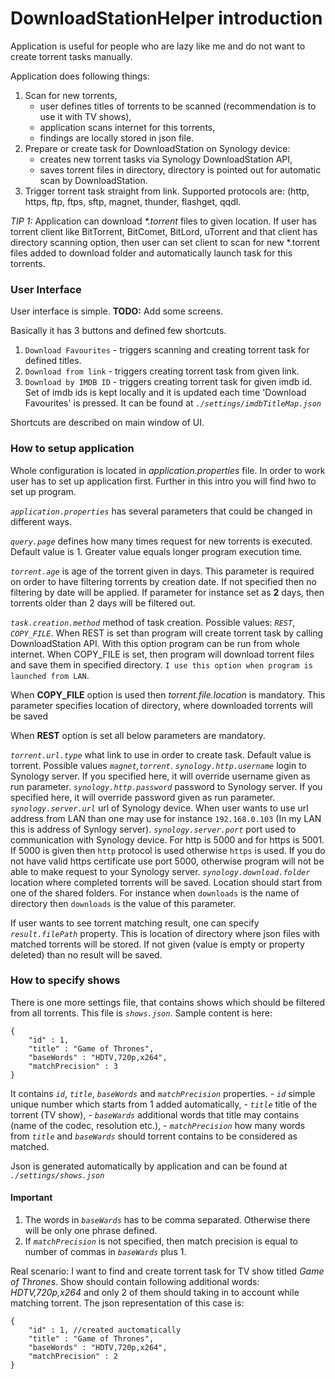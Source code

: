 # DownloadStationHelper introduction

Application is useful for people who are lazy like me and do not want to create torrent tasks manually.

Application does following things:
1) Scan for new torrents,
    - user defines titles of torrents to be scanned (recommendation is to use it with TV shows),
    - application scans internet for this torrents,
    - findings are locally stored in json file.
2) Prepare or create task for DownloadStation on Synology device:
    - creates new torrent tasks via Synology DownloadStation API,
    - saves torrent files in directory, directory is pointed out for automatic scan by DownloadStation.
3) Trigger torrent task straight from link. Supported protocols are: (http, https, ftp, ftps, sftp,
magnet, thunder, flashget, qqdl.

_TIP 1:_ Application can download _*.torrent_ files to given location. If user has torrent client like BitTorrent,
BitComet, BitLord, uTorrent and that client has directory scanning option, then user can set client to
scan for new *.torrent files added to download folder and automatically launch task for this torrents.

### User Interface
User interface is simple.  **TODO:** Add some screens.

Basically it has 3 buttons and defined few shortcuts.
1) `Download Favourites` - triggers scanning and creating torrent task for defined titles.
2) `Download from link` - triggers creating torrent task from given link.
3) `Download by IMDB ID` - triggers creating torrent task for given imdb id. Set of imdb ids is kept
locally and it is updated each time 'Download Favourites' is pressed. It can be found at
_`./settings/imdbTitleMap.json`_

Shortcuts are described on main window of UI.

### How to setup application

Whole configuration is located in _application.properties_ file. In order to work user has to set up application 
first. Further in this intro you will find hwo to set up program.

_`application.properties`_ has several parameters that could be changed in different ways.

_`query.page`_ defines how many times request for new torrents is executed. Default value is 1. 
Greater value equals longer program execution time.

_`torrent.age`_ is age of the torrent given in days. This parameter is required on order to have filtering torrents 
by creation date. If not specified then no filtering by date will be applied. If parameter for instance set as **2**
days, then torrents older than 2 days will be filtered out.

_`task.creation.method`_ method of task creation. Possible values: _`REST`_, _`COPY_FILE`_. When REST is set than program
will create torrent task by calling DownloadStation API. With this option program can be run from whole internet.
When COPY_FILE is set, then program will download torrent files and save them in specified directory. `I use this
option when program is launched from LAN`.

When **COPY_FILE** option is used then _torrent.file.location_ is mandatory. This parameter specifies location of 
directory, where downloaded torrents will be saved

When **REST** option is set all below parameters are mandatory.

_`torrent.url.type`_ what link to use in order to create task. Default value is torrent. 
Possible values _`magnet`,`torrent`_.
_`synology.http.username`_ login to Synology server. If you specified here, it will override username given as run 
parameter.
_`synology.http.password`_ password to Synology server. If you specified here, it will override password given as run 
parameter.
_`synology.server.url`_ url of Synology device. When user wants to use url address from LAN than one may
use for instance `192.168.0.103` (In my LAN this is address of Synlogy server).
_`synology.server.port`_ port used to communication with Synology device. For http is 5000 and for https is 5001.
If 5000 is given then `http` protocol is used otherwise `https` is used. If you do not have valid https certificate
use port 5000, otherwise program will not be able to make request to your Synology server.
_`synology.download.folder`_ location where completed torrents will be saved. Location should start from one of the 
shared folders. For instance when `downloads` is the name of directory then `downloads` is the value of this 
parameter. 

If user wants to see torrent matching result, one can specify _`result.filePath`_ property. This is location of 
directory where json files with matched torrents will be stored. If not given (value is empty or property deleted) 
than no result will be saved. 

### How to specify shows
There is one more settings file, that contains shows which should be filtered from all torrents. This file is
_`shows.json`_. Sample content is here:

    {
        "id" : 1,
        "title" : "Game of Thrones",
        "baseWords" : "HDTV,720p,x264",
        "matchPrecision" : 3
    }

It contains _`id`_, _`title`_, _`baseWords`_ and _`matchPrecision`_ properties.
    -  _`id`_ simple unique number which starts from 1 added automatically,
    - _`title`_ title of the torrent (TV show),
    - _`baseWards`_ additional words that title may contains (name of the codec, resolution etc.),
    - _`matchPrecision`_ how many words from _`title`_ and _`baseWards`_ should torrent contains to be considered
      as matched.

Json is generated automatically by application and can be found at _`./settings/shows.json`_

#### Important
1) The words in _`baseWards`_ has to be comma separated. Otherwise there will be only one phrase defined.
2) If _`matchPrecision`_ is not specified, then match precision is equal to number of commas in _`baseWards`_ plus 1.

Real scenario: I want to find and create torrent task for TV show titled _Game of Thrones_. Show should contain
following additional words: _HDTV,720p,x264_ and only 2 of them should taking in to account while matching torrent.
The json representation of this case is:

    {
        "id" : 1, //created auctomatically
        "title" : "Game of Thrones",
        "baseWords" : "HDTV,720p,x264",
        "matchPrecision" : 2
    }